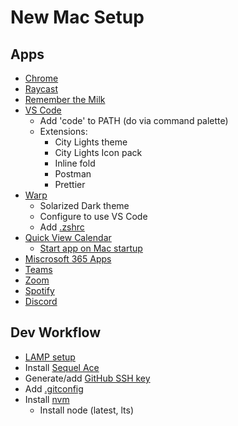 # New Mac Setup

## Apps

-   [Chrome](https://www.google.com/chrome/)
-   [Raycast](https://www.raycast.com/)
-   [Remember the Milk](https://www.rememberthemilk.com/)
-   [VS Code](https://code.visualstudio.com/)
    -   Add 'code' to PATH (do via command palette)
    -   Extensions:
        -   City Lights theme
        -   City Lights Icon pack
        -   Inline fold
        -   Postman
        -   Prettier
-   [Warp](https://www.warp.dev/)
    -   Solarized Dark theme
    -   Configure to use VS Code
    -   Add [.zshrc](.zshrc)
-   [Quick View Calendar](https://apps.apple.com/us/app/quick-view-calendar/id1087080039?mt=12)
    -   [Start app on Mac startup](https://support.apple.com/guide/mac-help/open-items-automatically-when-you-log-in-mh15189/)
-   [Miscrosoft 365 Apps](https://www.office.com/)
-   [Teams](https://www.microsoft.com/en-us/microsoft-teams/download-app)
-   [Zoom](https://zoom.us/download)
-   [Spotify](https://www.spotify.com/us/download/other/)
-   [Discord](https://discord.com/)

## Dev Workflow

-   [LAMP setup](https://getgrav.org/blog/macos-ventura-apache-multiple-php-versions)
-   Install [Sequel Ace](https://apps.apple.com/us/app/sequel-ace/id1518036000)
-   Generate/add [GitHub SSH key](https://docs.github.com/en/authentication/connecting-to-github-with-ssh/generating-a-new-ssh-key-and-adding-it-to-the-ssh-agent)
-   Add [.gitconfig](.gitconfig)
-   Install [nvm](https://github.com/nvm-sh/nvm)
    -   Install node (latest, lts)

